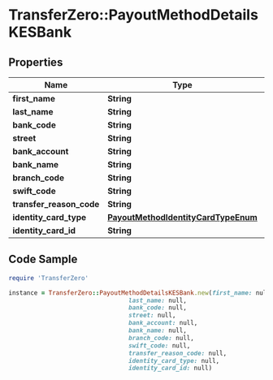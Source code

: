 # TransferZero::PayoutMethodDetailsKESBank

## Properties

Name | Type | Description | Notes
------------ | ------------- | ------------- | -------------
**first_name** | **String** |  | 
**last_name** | **String** |  | 
**bank_code** | **String** |  | 
**street** | **String** |  | 
**bank_account** | **String** |  | 
**bank_name** | **String** |  | 
**branch_code** | **String** |  | [optional] 
**swift_code** | **String** |  | 
**transfer_reason_code** | **String** |  | 
**identity_card_type** | [**PayoutMethodIdentityCardTypeEnum**](PayoutMethodIdentityCardTypeEnum.md) |  | 
**identity_card_id** | **String** |  | 

## Code Sample

```ruby
require 'TransferZero'

instance = TransferZero::PayoutMethodDetailsKESBank.new(first_name: null,
                                 last_name: null,
                                 bank_code: null,
                                 street: null,
                                 bank_account: null,
                                 bank_name: null,
                                 branch_code: null,
                                 swift_code: null,
                                 transfer_reason_code: null,
                                 identity_card_type: null,
                                 identity_card_id: null)
```



